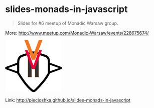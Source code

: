 # slides-monads-in-javascript

> Slides for #6 meetup of Monadic Warsaw group.

More: http://www.meetup.com/Monadic-Warsaw/events/228675674/

![](pictures/logo.jpeg)

Link: http://piecioshka.github.io/slides-monads-in-javascript
